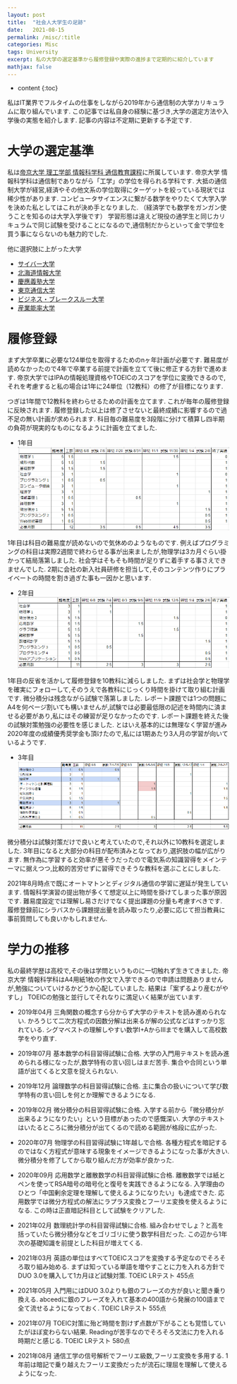 ```yaml
---
layout: post
title:  "社会人大学生の足跡"
date:   2021-08-15
permalink: /misc/:title
categories: Misc
tags: University 
excerpt: 私の大学の選定基準から履修登録や実際の進捗まで定期的に紹介しています
mathjax: false
---
```


* content
{:toc}

私はIT業界でフルタイムの仕事をしながら2019年から通信制の大学カリキュラムに取り組んでいます.
この記事では私自身の経験に基づき,大学の選定方法や入学後の実態を紹介します.
記事の内容は不定期に更新する予定です.

# 大学の選定基準

私は[帝京大学 理工学部 情報科学科 通信教育課程](https://www.teikyo-u.ac.jp/faculties/correspondence/science_tech)に所属しています.
帝京大学 情報科学科は通信制でありながら「工学」の学位を得られる学科です.
大抵の通信制大学が経営,経済やその他文系の学位取得にターゲットを絞っている現状では稀少性があります.
コンピュータサイエンスに繋がる数学をやりたくて大学入学を決めた私としてはこれが決め手となりました.
（経済学でも数学をガンガン使うことを知るのは大学入学後です）
学習形態は違えど現役の通学生と同じカリキュラムで同じ試験を受けることになるので,通信制だからといって金で学位を買う事にならないのも魅力的でした.

他に選択肢に上がった大学
- [サイバー大学](https://www.cyber-u.ac.jp/)
- [北海道情報大学](https://tsushin.do-johodai.ac.jp/)
- [慶應義塾大学](https://www.tsushin.keio.ac.jp/)
- [東京通信大学](https://www.internet.ac.jp/)
- [ビジネス・ブレークスルー大学](https://bbt.ac/academics/it)
- [産業能率大学](https://www.sanno.ac.jp/tukyo/)

# 履修登録

まず大学卒業に必要な124単位を取得するためのnヶ年計画が必要です.
難易度が読めなかったので4年で卒業する前提で計画を立てて後に修正する方針で進めます.
帝京大学ではIPAの情報処理資格やTOEICのスコアを学位に変換できるので,それを考慮すると私の場合は1年に24単位（12教科）の修了が目標になります.

つぎは1年間で12教科を終わらせるための計画を立てます.
これが毎年の履修登録に反映されます.
履修登録した以上は修了させないと最終成績に影響するので過不足の無い計画が求められます.
科目毎の難易度を3段階に分けて積算し四半期の負荷が現実的なものになるように計画を立てました.

- 1年目  
![](/images/university/2021-08-15-17-52-49.png)

1年目は科目の難易度が読めないので気休めのようなものです.
例えばプログラミングの科目は実際2週間で終わらせる事が出来ましたが,物理学は3カ月ぐらい掛かって結局落第しました.
社会学はそもそも時間が足りずに着手する事さえできませんでした.
2期に会社の新入社員研修を担当して,そのコンテンツ作りにプライベートの時間を割き過ぎた事も一因かと思います.

- 2年目  
![](/images/university/2021-08-15-18-14-37.png)

1年目の反省を活かして履修登録を10教科に減らしました.
まずは社会学と物理学を確実にフォローして,そのうえで各教科にじっくり時間を掛けて取り組む計画です.
微分積分は残念ながら試験で落第しました.
レポート課題では1つの問題にA4を何ページ割いても構いませんが,試験では必要最低限の記述を時間内に済ませる必要があり,私にはその練習が足りなかったのです.
レポート課題を終えた後の試験対策勉強の必要性を感じました.
とはいえ基本的には無理なく学習が進み2020年度の成績優秀奨学金も頂けたので,私には1期あたり3人月の学習が向いているようです.


- 3年目
![](/images/university/2021-08-15-17-34-23.png)

微分積分は試験対策だけで良いと考えていたので,それ以外に10教科を選定しました.
3年目になると大部分の科目が配布済みとなっており,選択肢の幅が広がります.
無作為に学習すると効率が悪そうだったので電気系の知識習得をメインテーマに据えつつ,比較的苦労せずに習得できそうな教科を選ぶことにしました.

2021年8月時点で既にオートマトンとディジタル通信の学習に遅延が発生しています.
情報科学演習の提出物が多くて想定以上に時間を掛けてしまった事が原因です.
難易度設定では理解し易さだけでなく提出課題の分量も考慮すべきです.
履修登録前にシラバスから課題提出量を読み取ったり,必要に応じて担当教員に事前質問しても良いかもしれません.

# 学力の推移

私の最終学歴は高校で,その後は学問というものに一切触れず生きてきました.
帝京大学 情報科学科はA4用紙1枚の作文で入学できるので申請は問題ありませんが,勉強についていけるかどうか心配していました.
結果は「案ずるより産むがやすし」
TOEICの勉強と並行してそれなりに満足いく結果が出ています.

- 2019年04月
三角関数の概念すら分からず大学のテキストを読み進められない.
かろうじて二次方程式の因数分解は出来るが解の公式などはすっかり忘れている.
シグマベストの理解しやすい数学Ⅰ+AからⅢまでを購入して高校数学をやり直す.

- 2019年07月
基本数学の科目習得試験に合格.
大学の入門用テキストを読み進められる様になったが,数学特有の言い回しはまだ苦手.
集合や合同という単語が出てくると文意を捉えられない.

- 2019年12月
論理数学の科目習得試験に合格.
主に集合の扱いについて学び数学特有の言い回しを何とか理解できるようになる.

- 2019年02月
微分積分の科目習得試験に合格.
入学する前から「微分積分が出来るようになりたい」という目標があったので感慨深い.
大学のテキストはいたるところに微分積分が出てくるので読める範囲が格段に広がった.

- 2020年07月
物理学の科目習得試験に1年越しで合格.
各種方程式を暗記するのではなく方程式が意味する現象をイメージできるようになった事が大きい.
微分積分を修了してから取り組んだ方が効率が良かった.

- 2020年09月
応用数学と離散数学の科目習得試験に合格.
離散数学では紙とペンを使ってRSA暗号の暗号化と復号を実践できるようになる.
入学理由のひとつ「中国剰余定理を理解して使えるようになりたい」も達成できた.
応用数学では微分方程式の解法にラプラス変換とフーリエ変換を使えるようになる.
この時は正直暗記科目として試験をクリアした.

- 2021年02月
数理統計学の科目習得試験に合格.
組み合わせでしょ？と高を括っていたら微分積分などをゴリゴリに使う数学科目だった.
この辺から1年次の基礎知識を前提とした科目が増えてくる.

- 2021年03月
英語の単位はすべてTOEICスコアを変換する予定なのでそろそろ取り組み始める.
まずは知っている単語を増やすことに力を入れる方針でDUO 3.0を購入して1カ月ほど試験対策.
TOEIC LRテスト 455点

- 2021年05月
入門用にはDUO 3.0よりも銀のフレーズの方が良いと聞き乗り換える.
abceedに銀のフレーズを入れて基本の400語から発展の100語まで全て流せるようになっておく.
TOEIC LRテスト 555点

- 2021年07月
TOEIC対策に殆ど時間を割けず点数が下がることも覚悟していたがほぼ変わらない結果.
Readingが苦手なのでそろそろ文法に力を入れる時期だと感じる.
TOEIC LRテスト 580点

- 2021年08月
通信工学の信号解析でフーリエ級数,フーリエ変換を多用する.
1年前は暗記で乗り越えたフーリエ変換だったが流石に理屈を理解して使えるようになった.
